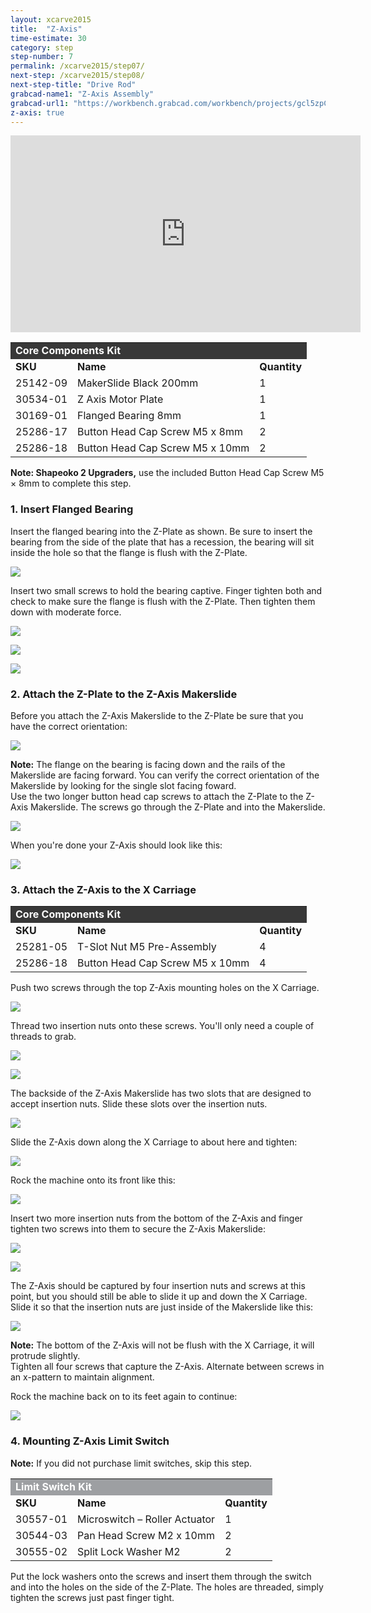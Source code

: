 ```yaml
---
layout: xcarve2015
title:  "Z-Axis"
time-estimate: 30
category: step
step-number: 7
permalink: /xcarve2015/step07/
next-step: /xcarve2015/step08/
next-step-title: "Drive Rod"
grabcad-name1: "Z-Axis Assembly"
grabcad-url1: "https://workbench.grabcad.com/workbench/projects/gcl5zpCuwqCXWLvYktLQBc-2IHvossNo37ycTOkzg6gREW#/space/gcvs_XeRNVzNkfG_tFTAMd0C2lBbCsLcagOxXb1Jlki0kT/link/125928"
z-axis: true
---
```


<iframe width="560" height="315" src="https://www.youtube.com/embed/80KqP6JMXZc" frameborder="0" allowfullscreen>
</iframe>
<table>
	<tr>
		<td style="color:#fff;background: #383838;" colspan="3"><b>Core Components Kit</b> </td>
	</tr>
	<tr>
		<td> <b><span class="caps">SKU</span></b> </td>
		<td> <b>Name</b> </td>
		<td> <b>Quantity</b> </td>
	</tr>
	<tr>
		<td> 25142-09 </td>
		<td> MakerSlide Black 200mm </td>
		<td> 1 </td>
	</tr>
	<tr>
		<td> 30534-01 </td>
		<td> Z Axis Motor Plate </td>
		<td> 1 </td>
	</tr>
	<tr>
		<td> 30169-01 </td>
		<td> Flanged Bearing 8mm </td>
		<td> 1 </td>
	</tr>
	<tr>
		<td> 25286-17 </td>
		<td> Button Head Cap Screw M5 x 8mm </td>
		<td> 2 </td>
	</tr>
	<tr>
		<td> 25286-18 </td>
		<td> Button Head Cap Screw M5 x 10mm </td>
		<td> 2 </td>
	</tr>
</table>

<div class="note note-shapeoko">
<i class="fa fa-level-up"></i>
 <span class="note-text">
 <strong>Note: Shapeoko 2 Upgraders,</strong> use the included Button Head Cap Screw M5 × 8mm to complete this step.
 </span>

</div>
<h3 id="insert-flanged-bearing">
1. Insert Flanged Bearing</h3>

Insert the flanged bearing into the Z-Plate as shown. Be sure to insert the bearing from the side of the plate that has a recession, the bearing will sit inside the hole so that the flange is flush with the Z-Plate.

 ![](https://dzevsq2emy08i.cloudfront.net/paperclip/project_instruction_image_uploaded_images/542/original/0952.jpg?1424364483)

Insert two small screws to hold the bearing captive. Finger tighten both and check to make sure the flange is flush with the Z-Plate. Then tighten them down with moderate force.

 ![](https://dzevsq2emy08i.cloudfront.net/paperclip/project_instruction_image_uploaded_images/543/original/0953.jpg?1424364526)

 ![](https://dzevsq2emy08i.cloudfront.net/paperclip/project_instruction_image_uploaded_images/544/original/0954.jpg?1424364537)

 ![](https://dzevsq2emy08i.cloudfront.net/paperclip/project_instruction_image_uploaded_images/545/original/0956.jpg?1424364548)

<h3 id="attach-z-plate">
2. Attach the Z-Plate to the Z-Axis Makerslide</h3>

Before you attach the Z-Axis Makerslide to the Z-Plate be sure that you have the correct orientation:

 ![](https://dzevsq2emy08i.cloudfront.net/paperclip/project_instruction_image_uploaded_images/546/original/0959.jpg?1424378497)

<div class="note">
<i class="fa fa-hand-o-right"></i>
 <span class="note-text">
 <strong>Note:</strong> The flange on the bearing is facing down and the rails of the Makerslide are facing forward. You can verify the correct orientation of the Makerslide by looking for the single slot facing foward.
 </span>

</div>
Use the two longer button head cap screws to attach the Z-Plate to the Z-Axis Makerslide. The screws go through the Z-Plate and into the Makerslide.

 ![](https://dzevsq2emy08i.cloudfront.net/paperclip/project_instruction_image_uploaded_images/547/original/0963.jpg?1424378546)

When you're done your Z-Axis should look like this:

 ![](https://dzevsq2emy08i.cloudfront.net/paperclip/project_instruction_image_uploaded_images/548/original/0967.jpg?1424378581)

<h3 id="attach-z-axis">
3. Attach the Z-Axis to the X Carriage</h3>

<table>
	<tr>
		<td style="color:#fff;background: #383838;" colspan="3"><b>Core Components Kit</b> </td>
	</tr>
	<tr>
		<td> <b><span class="caps">SKU</span></b> </td>
		<td> <b>Name</b> </td>
		<td> <b>Quantity</b> </td>
	</tr>
	<tr>
		<td> 25281-05 </td>
		<td> T-Slot Nut M5 Pre-Assembly </td>
		<td> 4 </td>
	</tr>
	<tr>
		<td> 25286-18 </td>
		<td> Button Head Cap Screw M5 x 10mm </td>
		<td> 4 </td>
	</tr>
</table>
Push two screws through the top Z-Axis mounting holes on the X Carriage.

 ![](https://dzevsq2emy08i.cloudfront.net/paperclip/project_instruction_image_uploaded_images/549/original/0524.jpg?1424378647)

Thread two insertion nuts onto these screws. You'll only need a couple of threads to grab.

 ![](https://dzevsq2emy08i.cloudfront.net/paperclip/project_instruction_image_uploaded_images/550/original/0526.jpg?14243786941)

 ![](https://dzevsq2emy08i.cloudfront.net/paperclip/project_instruction_image_uploaded_images/551/original/0527.jpg?1424378704)

The backside of the Z-Axis Makerslide has two slots that are designed to accept insertion nuts. Slide these slots over the insertion nuts.

 ![](https://dzevsq2emy08i.cloudfront.net/paperclip/project_instruction_image_uploaded_images/552/original/0533.jpg?1424378767)

Slide the Z-Axis down along the X Carriage to about here and tighten:

 ![](https://dzevsq2emy08i.cloudfront.net/paperclip/project_instruction_image_uploaded_images/553/original/0535.jpg?1424378780)

Rock the machine onto its front like this:

 ![](https://dzevsq2emy08i.cloudfront.net/paperclip/project_instruction_image_uploaded_images/554/original/0539.jpg?1424378866)

Insert two more insertion nuts from the bottom of the Z-Axis and finger tighten two screws into them to secure the Z-Axis Makerslide:

 ![](https://dzevsq2emy08i.cloudfront.net/paperclip/project_instruction_image_uploaded_images/556/original/0541.jpg?1424378946)

 ![](https://dzevsq2emy08i.cloudfront.net/paperclip/project_instruction_image_uploaded_images/559/original/0544.jpg?1424378949)

The Z-Axis should be captured by four insertion nuts and screws at this point, but you should still be able to slide it up and down the X Carriage. Slide it so that the insertion nuts are just inside of the Makerslide like this:

 ![](https://dzevsq2emy08i.cloudfront.net/paperclip/project_instruction_image_uploaded_images/560/original/0546.jpg?1424379091)

<div class="note">
<i class="fa fa-hand-o-right"></i>
 <span class="note-text">
 <strong>Note:</strong> The bottom of the Z-Axis will not be flush with the X Carriage, it will protrude slightly.
 </span>

</div>
Tighten all four screws that capture the Z-Axis. Alternate between screws in an x-pattern to maintain alignment.

Rock the machine back on to its feet again to continue:

 ![](https://dzevsq2emy08i.cloudfront.net/paperclip/project_instruction_image_uploaded_images/561/original/0580.jpg?1424379102)

<h3 id="limit-switch">
4. Mounting Z-Axis Limit Switch</h3>

<div class="note">
<i class="fa fa-hand-o-right"></i>
 <span class="note-text">
 <strong>Note:</strong> If you did not purchase limit switches, skip this step.
 </span>

</div>
<table>
	<tr>
		<td style="color:#fff;background: #9d9fa2;" colspan="3"><b>Limit Switch Kit</b> </td>
	</tr>
	<tr>
		<td> <b><span class="caps">SKU</span></b> </td>
		<td> <b>Name</b> </td>
		<td> <b>Quantity</b> </td>
	</tr>
	<tr>
		<td> 30557-01 </td>
		<td> Microswitch &#8211; Roller Actuator </td>
		<td> 1 </td>
	</tr>
	<tr>
		<td> 30544-03 </td>
		<td> Pan Head Screw M2 x 10mm </td>
		<td> 2 </td>
	</tr>
	<tr>
		<td> 30555-02 </td>
		<td> Split Lock Washer M2 </td>
		<td> 2 </td>
	</tr>
</table>

Put the lock washers onto the screws and insert them through the switch and into the holes on the side of the Z-Plate. The holes are threaded, simply tighten the screws just past finger tight.

<div class="row image-row"> <img src="https://dzevsq2emy08i.cloudfront.net/paperclip/project_instruction_image_uploaded_images/863/original/1197.jpg?1427920758" class="thumbnail col-md-3" alt="" /> <img src="https://dzevsq2emy08i.cloudfront.net/paperclip/project_instruction_image_uploaded_images/864/original/1204.jpg?1427920759" class="thumbnail col-md-3" alt="" /> <img src="https://dzevsq2emy08i.cloudfront.net/paperclip/project_instruction_image_uploaded_images/865/original/1207.jpg?1427920760" class="thumbnail col-md-3" alt="" /> <img src="https://dzevsq2emy08i.cloudfront.net/paperclip/project_instruction_image_uploaded_images/866/original/1208.jpg?1427920761" class="thumbnail col-md-3" alt="" />
</div>
